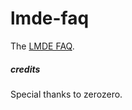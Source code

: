 # lmde-faq #

The [LMDE FAQ](http://forums.linuxmint.com/viewtopic.php?f=197&t=91405).

##### credits #####

Special thanks to zerozero.
